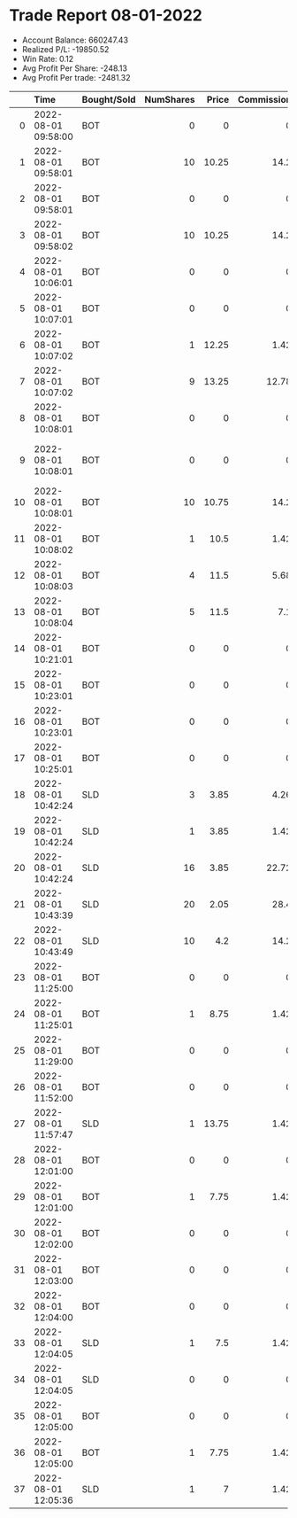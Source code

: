 # Trade Report 08-01-2022
- Account Balance: 660247.43
- Realized P/L: -19850.52
- Win Rate: 0.12
- Avg Profit Per Share: -248.13
- Avg Profit Per trade: -2481.32

|    | Time                | Bought/Sold   |   NumShares |   Price |   Commission |   RealizedPL | Name                              |
|---:|:--------------------|:--------------|------------:|--------:|-------------:|-------------:|:----------------------------------|
|  0 | 2022-08-01 09:58:00 | BOT           |           0 |    0    |         0    |         0    | Long Pointer 001                  |
|  1 | 2022-08-01 09:58:01 | BOT           |          10 |   10.25 |        14.2  |         0    | Shares of ES 4130.0C              |
|  2 | 2022-08-01 09:58:01 | BOT           |           0 |    0    |         0    |         0    | Long Bulldog 005                  |
|  3 | 2022-08-01 09:58:02 | BOT           |          10 |   10.25 |        14.2  |         0    | Shares of ES 4130.0C              |
|  4 | 2022-08-01 10:06:01 | BOT           |           0 |    0    |         0    |         0    | Long Bulldog 005                  |
|  5 | 2022-08-01 10:07:01 | BOT           |           0 |    0    |         0    |         0    | Long Bulldog 006                  |
|  6 | 2022-08-01 10:07:02 | BOT           |           1 |   12.25 |         1.42 |         0    | Shares of ES 4120.0C              |
|  7 | 2022-08-01 10:07:02 | BOT           |           9 |   13.25 |        12.78 |         0    | Shares of ES 4120.0C              |
|  8 | 2022-08-01 10:08:01 | BOT           |           0 |    0    |         0    |         0    | Long Shepard 004                  |
|  9 | 2022-08-01 10:08:01 | BOT           |           0 |    0    |         0    |         0    | Long Shepard 007 (1225 Waffles01) |
| 10 | 2022-08-01 10:08:01 | BOT           |          10 |   10.75 |        14.2  |         0    | Shares of ES 4125.0C              |
| 11 | 2022-08-01 10:08:02 | BOT           |           1 |   10.5  |         1.42 |         0    | Shares of ES 4125.0C              |
| 12 | 2022-08-01 10:08:03 | BOT           |           4 |   11.5  |         5.68 |         0    | Shares of ES 4125.0C              |
| 13 | 2022-08-01 10:08:04 | BOT           |           5 |   11.5  |         7.1  |         0    | Shares of ES 4125.0C              |
| 14 | 2022-08-01 10:21:01 | BOT           |           0 |    0    |         0    |         0    | Long Bulldog 005                  |
| 15 | 2022-08-01 10:23:01 | BOT           |           0 |    0    |         0    |         0    | Long Bulldog 005                  |
| 16 | 2022-08-01 10:23:01 | BOT           |           0 |    0    |         0    |         0    | Long Pointer 001                  |
| 17 | 2022-08-01 10:25:01 | BOT           |           0 |    0    |         0    |         0    | Long Bulldog 005                  |
| 18 | 2022-08-01 10:42:24 | SLD           |           3 |    3.85 |         4.26 |     -1092.27 | Shares of ES 4125.0C              |
| 19 | 2022-08-01 10:42:24 | SLD           |           1 |    3.85 |         1.42 |      -364.09 | Shares of ES 4125.0C              |
| 20 | 2022-08-01 10:42:24 | SLD           |          16 |    3.85 |        22.72 |     -5825.44 | Shares of ES 4125.0C              |
| 21 | 2022-08-01 10:43:39 | SLD           |          20 |    2.05 |        28.4  |     -8256.8  | Shares of ES 4130.0C              |
| 22 | 2022-08-01 10:43:49 | SLD           |          10 |    4.2  |        14.2  |     -4503.4  | Shares of ES 4120.0C              |
| 23 | 2022-08-01 11:25:00 | BOT           |           0 |    0    |         0    |         0    | Demo Indicator                    |
| 24 | 2022-08-01 11:25:01 | BOT           |           1 |    8.75 |         1.42 |         0    | Shares of ES 4115.0C              |
| 25 | 2022-08-01 11:29:00 | BOT           |           0 |    0    |         0    |         0    | Demo Indicator                    |
| 26 | 2022-08-01 11:52:00 | BOT           |           0 |    0    |         0    |         0    | Demo Indicator                    |
| 27 | 2022-08-01 11:57:47 | SLD           |           1 |   13.75 |         1.42 |       247.16 | Shares of ES 4115.0C              |
| 28 | 2022-08-01 12:01:00 | BOT           |           0 |    0    |         0    |         0    | Demo Indicator                    |
| 29 | 2022-08-01 12:01:00 | BOT           |           1 |    7.75 |         1.42 |         0    | Shares of ES 4120.0C              |
| 30 | 2022-08-01 12:02:00 | BOT           |           0 |    0    |         0    |         0    | Demo Indicator                    |
| 31 | 2022-08-01 12:03:00 | BOT           |           0 |    0    |         0    |         0    | Demo Indicator                    |
| 32 | 2022-08-01 12:04:00 | BOT           |           0 |    0    |         0    |         0    | Demo Indicator                    |
| 33 | 2022-08-01 12:04:05 | SLD           |           1 |    7.5  |         1.42 |       -15.34 | Shares of ES 4120.0C              |
| 34 | 2022-08-01 12:04:05 | SLD           |           0 |    0    |         0    |         0    | Demo Indicator                    |
| 35 | 2022-08-01 12:05:00 | BOT           |           0 |    0    |         0    |         0    | Demo Indicator                    |
| 36 | 2022-08-01 12:05:00 | BOT           |           1 |    7.75 |         1.42 |         0    | Shares of ES 4120.0C              |
| 37 | 2022-08-01 12:05:36 | SLD           |           1 |    7    |         1.42 |       -40.34 | Shares of ES 4120.0C              |
